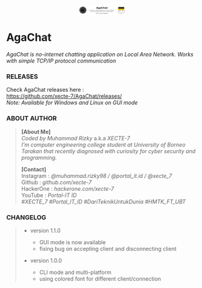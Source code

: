 <p align="center" width="100%">
  <a href="https://github.com/xecte-7/AgaChat/releases"><img src="https://raw.githubusercontent.com/xecte-7/MyAssets/main/AgaChat/version-1.1.0/banner_AgaChat.png" alt="AgaChat" width="25%">
  </a>
</p>

# AgaChat
*AgaChat is no-internet chatting application on Local Area Network. Works with simple TCP/IP protocol communication*

### RELEASES
Check AgaChat releases here :<br>
https://github.com/xecte-7/AgaChat/releases/
<br>
*Note: Available for Windows and Linux on GUI mode*

### ABOUT AUTHOR
> **[About Me]**<br>
> *Coded by Muhammad Rizky* a.k.a *XECTE-7*<br>
> *I'm computer engineering college student at University of Borneo Tarakan that recently diagnosed with curiosity for cyber security and programming.*
> 
> **[Contact]**<br>
> Instagram : *@muhammad.rizky98 / @portal_it.id / @xecte_7*<br>
> Github : *github.com/xecte-7*<br>
> HackerOne : *hackerone.com/xecte-7*<br>
> YouTube : *Portal-IT ID*<br>
> *#XECTE_7 #Portal_IT_ID #DariTeknikUntukDunia #HMTK_FT_UBT*

### CHANGELOG
> - version 1.1.0
> 	- GUI mode is now available
> 	- fixing bug on accepting client and disconnecting client
> 
> - version 1.0.0
> 	- CLI mode and multi-platform
> 	- using colored font for different client/connection
